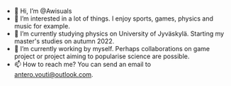 - 👋 Hi, I’m @Awisuals
- 👀 I’m interested in a lot of things. I enjoy sports, games, physics and music for example.
- 🌱 I’m currently studying physics on University of Jyväskylä. Starting my master's studies on autumn 2022.
- 💞️ I’m currently working by myself. Perhaps collaborations on game project or project aiming to popularise science are possible.
- 📫 How to reach me? You can send an email to antero.vouti@outlook.com.

<!---
Awisuals/Awisuals is a ✨ special ✨ repository because its `README.md` (this file) appears on your GitHub profile.
You can click the Preview link to take a look at your changes.
--->
